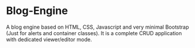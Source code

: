 # Blog-Engine
A blog engine based on HTML, CSS, Javascript and very minimal Bootstrap (Just for alerts and container classes). It is a complete CRUD application with dedicated viewer/editor mode.
